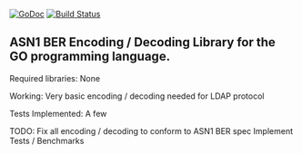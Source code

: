 [![GoDoc](https://godoc.org/gopkg.in/asn1-ber.v1?status.svg)](https://godoc.org/gopkg.in/asn1-ber.v1) [![Build Status](https://travis-ci.org/go-asn1-ber/asn1-ber.svg)](https://travis-ci.org/go-asn1-ber/asn1-ber)


ASN1 BER Encoding / Decoding Library for the GO programming language.
---------------------------------------------------------------------

Required libraries: 
   None

Working:
   Very basic encoding / decoding needed for LDAP protocol

Tests Implemented:
   A few

TODO:
   Fix all encoding / decoding to conform to ASN1 BER spec
   Implement Tests / Benchmarks
